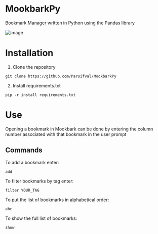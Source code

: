 # MookbarkPy
Bookmark Manager written in Python using the Pandas library

![image](https://user-images.githubusercontent.com/81819378/129057099-423caffd-138c-404b-8105-4aa377ce2055.png)

# Installation
1. Clone the repository
```
git clone https://github.com/Parsifval/MookbarkPy
```
2. Install requirements.txt
```
pip -r install requirements.txt
```

# Use
Opening a bookmark in Mookbark can be done by entering the column number associated with that bookmark in the user prompt

## Commands
To add a bookmark enter:
```
add
```
To filter bookmarks by tag enter:
```
filter YOUR_TAG
```
To put the list of bookmarks in alphabetical order:
```
abc
```
To show the full list of bookmarks:
```
show
```

